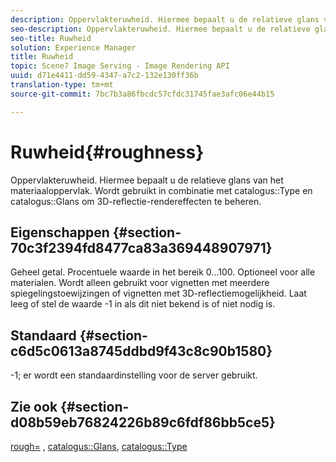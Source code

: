 ```yaml
---
description: Oppervlakteruwheid. Hiermee bepaalt u de relatieve glans van het materiaaloppervlak. Wordt gebruikt in combinatie met Type catalogus en Glanzend catalogus om 3D-reflectie-rendereffecten te beheren.
seo-description: Oppervlakteruwheid. Hiermee bepaalt u de relatieve glans van het materiaaloppervlak. Wordt gebruikt in combinatie met Type catalogus en Glanzend catalogus om 3D-reflectie-rendereffecten te beheren.
seo-title: Ruwheid
solution: Experience Manager
title: Ruwheid
topic: Scene7 Image Serving - Image Rendering API
uuid: d71e4411-dd59-4347-a7c2-132e130ff36b
translation-type: tm+mt
source-git-commit: 7bc7b3a86fbcdc57cfdc31745fae3afc06e44b15

---
```



# Ruwheid{#roughness}

Oppervlakteruwheid. Hiermee bepaalt u de relatieve glans van het materiaaloppervlak. Wordt gebruikt in combinatie met catalogus::Type en catalogus::Glans om 3D-reflectie-rendereffecten te beheren.

## Eigenschappen {#section-70c3f2394fd8477ca83a369448907971}

Geheel getal. Procentuele waarde in het bereik 0...100. Optioneel voor alle materialen. Wordt alleen gebruikt voor vignetten met meerdere spiegelingstoewijzingen of vignetten met 3D-reflectiemogelijkheid. Laat leeg of stel de waarde -1 in als dit niet bekend is of niet nodig is.

## Standaard {#section-c6d5c0613a8745ddbd9f43c8c90b1580}

-1; er wordt een standaardinstelling voor de server gebruikt.

## Zie ook {#section-d08b59eb76824226b89c6fdf86bb5ce5}

[rough=](../../../../../ir-api/http-protocol/image-rendering-api-ref/c-ir-http-protocol-ref/c-ir-http-protocol-command-reference/r-ir-rough.md#reference-00add846b09f4dc39420bda1ca414180) , [catalogus::Glans](../../../../../ir-api/material-cat/image-rendering-api-ref/c-ir-material-catalog/c-ir-material-data-reference/r-ir-cat-gloss.md#reference-5277f62a67e2408ab94699aa712f1eeb), [catalogus::Type](../../../../../ir-api/material-cat/image-rendering-api-ref/c-ir-material-catalog/c-ir-material-data-reference/r-ir-cat-type.md#reference-9bea147dda9f4e74bc0ec79dcc0d9161)
